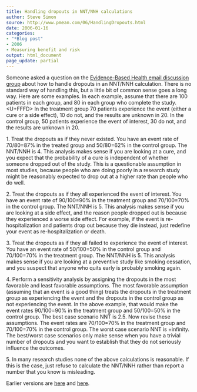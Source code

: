 ```yaml
---
title: Handling dropouts in NNT/NNH calculations
author: Steve Simon
source: http://www.pmean.com/06/HandlingDropouts.html
date: 2006-01-16
categories:
- "*Blog post"
- 2006
- Measuring benefit and risk
output: html_document
page_update: partial
---
```


Someone asked a question on the [Evidence-Based Health email discussion
group](http://www.jiscmail.ac.uk/lists/EVIDENCE-BASED-HEALTH.html) about
how to handle dropouts in an NNT/NNH calculation. There is no standard
way of handling this, but a little bit of common sense goes a long way.
Here are some examples. In each example, assume that there are 100
patients in each group, and 80 in each group who complete the study.<U+FFFD> In
the treatment group 70 patients experience the event (either a cure or a
side effect), 10 do not, and the results are unknown in 20. In the
control group, 50 patients experience the event of interest, 30 do not,
and the results are unknown in 20.

1\. Treat the dropouts as if they never existed. You have an event rate
of 70/80=87% in the treated group and 50/80=62% in the control group.
The NNT/NNH is 4. This analysis makes sense if you are looking at a
cure, and you expect that the probability of a cure is independent of
whether someone dropped out of the study. This is a questionable
assumption in most studies, because people who are doing poorly in a
research study might be reasonably expected to drop out at a higher rate
than people who do well.

2\. Treat the dropouts as if they all experienced the event of interest.
You have an event rate of 90/100=90% in the treatment group and
70/100=70% in the control group. The NNT/NNH is 5. This analysis makes
sense if you are looking at a side effect, and the reason people dropped
out is because they experienced a worse side effect. For example, if the
event is re-hospitalization and patients drop out because they die
instead, just redefine your event as re-hospitalization or death.

3\. Treat the dropouts as if they all failed to experience the event of
interest. You have an event rate of 50/100=50% in the control group and
70/100=70% in the treatment group. The NNT/NNH is 5. This analysis makes
sense if you are looking at a preventive study like smoking cessation,
and you suspect that anyone who quits early is probably smoking again.

4\. Perform a sensitivity analysis by assigning the dropouts in the most
favorable and least favorable assumptions. The most favorable assumption
(assuming that an event is a good thing) treats the dropouts in the
treatment group as experiencing the event and the dropouts in the
control group as not experiencing the event. In the above example, that
would make the event rates 90/100=90% in the treatment group and
50/100=50% in the control group. The best case scenario NNT is 2.5. Now
revise these assumptions. The event rates are 70/100=70% in the
treatment group and 70/100=70% in the control group. The worst case
scenario NNT is +infinity. The best/worst case scenarios only make sense
when you have a trivial number of dropouts and you want to establish
that they do not seriously influence the outcomes.

5\. In many research studies none of the above calculations is
reasonable. If this is the case, just refuse to calculate the NNT/NNH
rather than report a number that you know is misleading.

Earlier versions are [here][sim1] and [here][sim2].

[sim1]: http://www.pmean.com/06/HandlingDropouts.html
[sim2]: http://new.pmean.com/HandlingDropouts/

